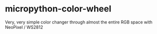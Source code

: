 # micropython-color-wheel
Very, very simple color changer through almost the entire RGB space with NeoPixel / WS2812
